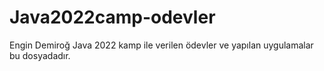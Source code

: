 # Java2022camp-odevler
Engin Demiroğ Java 2022 kamp ile verilen ödevler ve yapılan uygulamalar bu dosyadadır.

